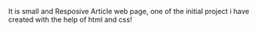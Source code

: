 It is small and Resposive Article web page, one of the initial project i have created with the help of html and css!
